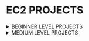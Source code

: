 # EC2 PROJECTS

<details>
  <summary>BEGINNER LEVEL PROJECTS</summary>
  <br>
  <ul>
    <li>
      <details>
        <summary>1 -Build a multi-tier web application with EC2, RDS, and S3</summary>
        <ol>
          <li>Create an EC2 instance and install a web server such as Apache or Nginx</li>
          <li>Upload your web application files to an S3 bucket</li>
          <li>Create an RDS instance and configure your database</li>
          <li>Connect your web server to your database and S3 bucket</li>
          <li>Test your application</li>
          <li>If you think that this instructions aren't enough, i have written an article about for you. you can reach it from <a href="https://medium.com/@fatihemreaksoy2002/aws-services-series-ec2-a1a47d66d282">here</a></li>
        </ol>
      </details>
    </li>
    <li>
      <details>
        <summary>2 - Set up a highly available web application using EC2 and Elastic Load Balancing</summary>
        <ol>
          <li>Create an EC2 instance and install a web server such as Apache or Nginx</li>
          <li>Launch multiple EC2 instances and configure them with the same settings as the first instance</li>
          <li>Create an Elastic Load Balancer and add the EC2 instances to the load balancer</li>
          <li>Configure the security group to allow inbound traffic</li>
          <li>Test your application and monitor the health of your EC2 instances and load balancer</li>
        </ol>
      </details>
    </li>
     <li>
      <details>
        <summary>3- Set up a VPN server using EC2 and OpenVPN</summary>
        <ol>
          <li>Create an EC2 instance and install OpenVPN</li>
          <li>Configure the VPN server and generate client certificates and keys</li>
          <li>Install and configure an OpenVPN client on your local computer</li>
          <li>Test the VPN connection and ensure that all traffic is encrypted and routed through the VPN server</li>
          <li>Monitor the VPN server activities and log files for any potential security threats</li>
        </ol>
      </details>
    </li>
    <li>
      <details>
        <summary>4 - Create a scalable auto-scaling group using EC2 and CloudWatch</summary>
        <ol>
          <li>Create an EC2 instance and install a web server such as Apache or Nginx</li>
          <li>Create an Amazon Machine Image (AMI) from the instance</li>
          <li>Configure an auto-scaling group and set up CloudWatch alarms</li>
          <li>Test the auto-scaling group by simulating a high load on the application</li>
          <li>Monitor the scaling activities and the health of the EC2 instances</li>
        </ol>
      </details>
    </li>
  </ul>
</details>





<details>
  <summary>MEDIUM LEVEL PROJECTS</summary>
  <br>
  <ul>
    <li>
      <details>
        <summary>1 -Build a serverless architecture with EC2 and Lambda</summary>
        <ol>
          <li>Create a serverless architecture using Amazon API Gateway, AWS Lambda, and EC2</li>
          <li> Use API Gateway to receive HTTP requests and trigger AWS Lambda functions that run your code</li>
          <li>Use EC2 instances as a way to run your applications in a containerized environment that's isolated from other systems.</li>
        </ol>
      </details>
    </li>
    <li>
      <details>
        <summary>2 - Set up a highly available web application using EC2 and Elastic Load Balancing</summary>
        <ol>
          <li>Create an EC2 instance and install a web server such as Apache or Nginx</li>
          <li>Launch multiple EC2 instances and configure them with the same settings as the first instance</li>
          <li>Create an Elastic Load Balancer and add the EC2 instances to the load balancer</li>
          <li>Configure the security group to allow inbound traffic</li>
          <li>Test your application and monitor the health of your EC2 instances and load balancer</li>
        </ol>
      </details>
    </li>
     <li>
      <details>
        <summary>3- Set up a VPN server using EC2 and OpenVPN</summary>
        <ol>
          <li>Create an EC2 instance and install OpenVPN</li>
          <li>Configure the VPN server and generate client certificates and keys</li>
          <li>Install and configure an OpenVPN client on your local computer</li>
          <li>Test the VPN connection and ensure that all traffic is encrypted and routed through the VPN server</li>
          <li>Monitor the VPN server activities and log files for any potential security threats</li>
        </ol>
      </details>
    </li>
    <li>
      <details>
        <summary>4 - Create a scalable auto-scaling group using EC2 and CloudWatch</summary>
        <ol>
          <li>Create an EC2 instance and install a web server such as Apache or Nginx</li>
          <li>Create an Amazon Machine Image (AMI) from the instance</li>
          <li>Configure an auto-scaling group and set up CloudWatch alarms</li>
          <li>Test the auto-scaling group by simulating a high load on the application</li>
          <li>Monitor the scaling activities and the health of the EC2 instances</li>
        </ol>
      </details>
    </li>
  </ul>
</details>
